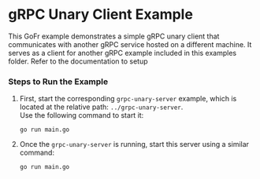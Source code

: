 # gRPC Unary Client Example

This GoFr example demonstrates a simple gRPC unary client that communicates with another gRPC service hosted on a different machine. It serves as a client for another gRPC example included in this examples folder.
Refer to the documentation to setup

### Steps to Run the Example

1. First, start the corresponding `grpc-unary-server` example, which is located at the relative path: `../grpc-unary-server`.  
   Use the following command to start it:
   ```console
   go run main.go
   ```

2. Once the `grpc-unary-server` is running, start this server using a similar command:
   ```console
   go run main.go
   ```